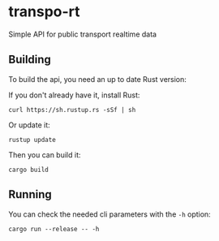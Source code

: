 # transpo-rt
Simple API for public transport realtime data 

## Building

To build the api, you need an up to date Rust version:

If you don't already have it, install Rust:
```
curl https://sh.rustup.rs -sSf | sh
```

Or update it:
```
rustup update
```

Then you can build it:
```
cargo build
```

## Running

You can check the needed cli parameters with the `-h` option:
```
cargo run --release -- -h
```

